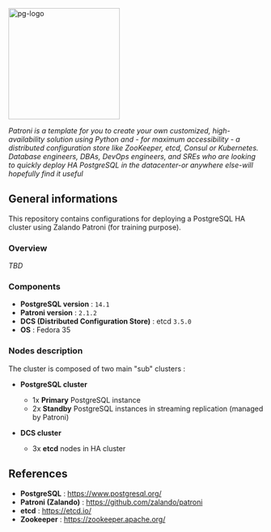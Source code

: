 <p><img src="https://icon-library.com/images/postgresql-icon/postgresql-icon-20.jpg" alt="pg-logo" title="pg" align="top" height=220 /></p>

*Patroni is a template for you to create your own customized, high-availability solution using Python and - for maximum accessibility - a distributed configuration store like ZooKeeper, etcd, Consul or Kubernetes. Database engineers, DBAs, DevOps engineers, and SREs who are looking to quickly deploy HA PostgreSQL in the datacenter-or anywhere else-will hopefully find it useful*

## General informations

This repository contains configurations for deploying a PostgreSQL HA cluster using Zalando Patroni (for training purpose).

### Overview

*TBD*

### Components

  - **PostgreSQL version** : `14.1`
  - **Patroni version** : `2.1.2`
  - **DCS (Distributed Configuration Store)** : etcd `3.5.0`
  - **OS** : Fedora 35

### Nodes description

The cluster is composed of two main "sub" clusters :

* **PostgreSQL cluster**
  - 1x **Primary** PostgreSQL instance
  - 2x **Standby** PostgreSQL instances in streaming replication (managed by Patroni)

* **DCS cluster**
  - 3x **etcd** nodes in HA cluster

## References

- **PostgreSQL** : https://www.postgresql.org/
- **Patroni (Zalando)** : https://github.com/zalando/patroni
- **etcd** : https://etcd.io/
- **Zookeeper** : https://zookeeper.apache.org/
